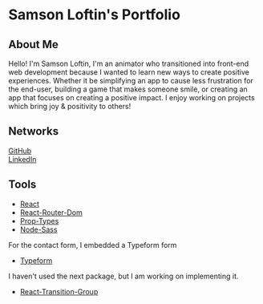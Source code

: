 # Samson Loftin's Portfolio

## About Me

Hello! I'm Samson Loftin, I'm an animator who transitioned into front-end web development because I wanted to learn new ways to create positive experiences. Whether it be simplifying an app to cause less frustration for the end-user, building a game that makes someone smile, or creating an app that focuses on creating a positive impact. I enjoy working on projects which bring joy & positivity to others!

## Networks

[GitHub](https://github.com/samsonloftin/)  
[LinkedIn](https://www.linkedin.com/in/samsonloftin/)  

## Tools

- [React](https://reactjs.org/)
- [React-Router-Dom](https://www.npmjs.com/package/react-router-dom)
- [Prop-Types](https://www.npmjs.com/package/prop-types)
- [Node-Sass](https://www.npmjs.com/package/node-sass)

For the contact form, I embedded a Typeform form
- [Typeform](https://www.typeform.com/)

I haven't used the next package, but I am working on implementing it.
- [React-Transition-Group](https://www.npmjs.com/package/react-transition-group)
